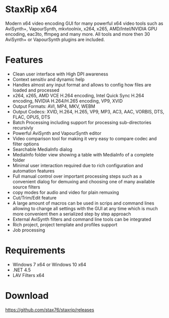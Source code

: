 # StaxRip x64

Modern x64 video encoding GUI for many powerful x64 video tools such as AviSynth+, VapourSynth, mkvtoolnix, x264, x265, AMD/Intel/NVIDIA GPU encoding, eac3to, ffmpeg and many more. All tools and more then 30 AviSynth+ or VapourSynth plugins are included.

# Features

- Clean user interface with High DPI awareness
- Context sensitiv and dynamic help
- Handles almost any input format and allows to config how files are loaded and processed
- x264, x265, AMD VCE H.264 encoding, Intel Quick Sync H.264 encoding, NVIDIA H.264/H.265 encoding, VP9, XVID
- Output Formats: AVI, MP4, MKV, WEBM
- Output Codecs: XVID, H.264, H.265, VP9, MP3, AC3, AAC, VORBIS, DTS, FLAC, OPUS, DTS
- Batch Processing including support for processing sub-directories recursivly
- Powerful AviSynth and VapourSynth editor
- Video comparison tool for making it very easy to compare codec and filter options
- Searchable MediaInfo dialog
- MediaInfo folder view showing a table with MediaInfo of a complete folder
- Minimal user interaction required due to rich configuration and automation features
- Full manual control over important processing steps such as a convenient dialog for demuxing and choosing one of many available source filters
- copy modes for audio and video for plain remuxing
- Cut/Trim/Edit feature
- A large amount of macros can be used in scrips and command lines allowing to change all settings with the GUI at any time which is much more convenient then a serialized step by step approach
- External AviSynth filters and command line tools can be integrated
- Rich project, project template and profiles support
- Job processing

# Requirements

- Windows 7 x64 or Windows 10 x64
- .NET 4.5
- LAV Filters x64

# Download

https://github.com/stax76/staxrip/releases